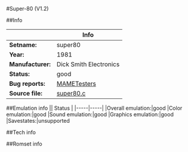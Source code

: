 #Super-80 (V1.2)

##Info

||Info|
|-----|-----|
|**Setname:**|super80
|**Year:**|1981
|**Manufacturer:**|Dick Smith Electronics
|**Status:**|good
|**Bug reports:**|[MAMETesters](http://mametesters.org/view_all_set.php?type=1&temporary=y&search=super80.c)
|**Source file:**|[super80.c](https://github.com/mamedev/mame/blob/master/src/mess/drivers/super80.c)

##Emulation info
|| Status |
|-----|-----|
|Overall emulation:|good
|Color emulation:|good
|Sound emulation:|good
|Graphics emulation:|good
|Savestates:|unsupported

##Tech info

##Romset info

<!--- START OF EDITED COMMENT DO NOT TOUCH TEXT ABOVE-->
